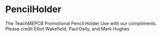 # PencilHolder
The TeachMEPCB Promotional Pencil Holder
Use with our compliments.  Please credit Elliot Wakefield, Paul Daily, and Mark Hughes
